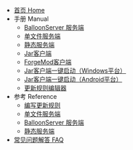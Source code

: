 - [首页 Home](/)
- 手册 Manual
  - [BalloonServer 服务端](/server/balloon-server-manual.md)
  - [单文件服务端](/server/little-server-manual.md)
  - [静态服务端](/server/static-server-manual.md)
  - [Jar客户端](/client/jar-client-manual.md)
  - [ForgeMod客户端](/client/forge-mod-client-manual.md)
  - [Jar客户端一键启动（Windows平台）](/client/jar-client-desktop.md)
  - [Jar客户端一键启动（Android平台）](/client/jar-client-android.md)
  - [更新规则编辑器](/server/rule-editor-tool-manaual.md)
- 参考 Reference
  - [编写更新规则](/server/filter-rules-reference.md)
  - [单文件服务端](/server/little-server-reference.md)
  - [BalloonServer 服务端](/server/balloon-server-reference.md)
  - [静态服务端](/server/static-server-reference.md)
- [常见问题解答 FAQ](/faq.md)
